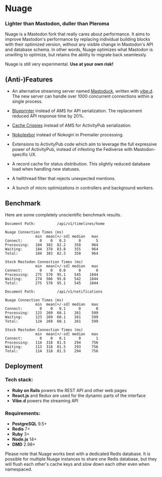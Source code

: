 # Nuage

### Lighter than Mastodon, duller than Pleroma

Nuage is a Mastodon fork that really cares about performance. It aims to improve Mastodon's performance by replacing individual building blocks with their optimized version, without any visible change in Mastodon's API and database schema. In other words, Nuage optimizes what Mastodon is unwilling to optimize, but retains the ability to migrate back seamlessly.

Nuage is still very experimental. **Use at your own risk!**

## (Anti-)Features

* An alternative streaming server named [Mastoduck](https://github.com/nametoolong/mastoduck), written with [vibe.d](https://vibed.org/). The new server can handle over 1000 concurrent connections within a single process.

* [Blueprinter](https://github.com/blueprinter-ruby/blueprinter) instead of AMS for API serialization. The replacement reduced API response time by 20%.

* [Cache Crispies](https://github.com/codenoble/cache-crispies) instead of AMS for ActivityPub serialization.

* [Nokolexbor](https://github.com/serpapi/nokolexbor) instead of Nokogiri in Premailer processing.

* Extensions to ActivityPub code which aim to leverage the full expressive power of ActivityPub, instead of infesting the Fediverse with Mastodon-specific UX.

* A record cache for status distribution. This slightly reduced database load when handling new statuses.

* A hellthread filter that rejects unexpected mentions.

* A bunch of micro optimizations in controllers and background workers.

## Benchmark

Here are some completely unscientific benchmark results.

```
Document Path:          /api/v1/timelines/home

Nuage Connection Times (ms)
              min  mean[+/-sd] median   max
Connect:        0    0   0.3      0       5
Processing:   184  382  82.2    358     964
Waiting:      184  378  83.8    355     964
Total:        184  383  82.3    358     964

Stock Mastodon Connection Times (ms)
              min  mean[+/-sd] median   max
Connect:        0    0   0.0      0       0
Processing:   275  570  95.1    545    1044
Waiting:      274  566  95.6    542    1044
Total:        275  570  95.1    545    1044

Document Path:          /api/v1/notifications

Nuage Connection Times (ms)
              min  mean[+/-sd] median   max
Connect:        0    0   0.1      0       0
Processing:   123  269  60.1    261     599
Waiting:      123  269  60.1    261     599
Total:        124  269  60.1    261     599

Stock Mastodon Connection Times (ms)
              min  mean[+/-sd] median   max
Connect:        0    0   0.1      0       1
Processing:   114  318  81.5    294     756
Waiting:      113  318  81.5    293     756
Total:        114  318  81.5    294     756
```

## Deployment

### Tech stack:

- **Ruby on Rails** powers the REST API and other web pages
- **React.js** and Redux are used for the dynamic parts of the interface
- **Vibe.d** powers the streaming API

### Requirements:

- **PostgreSQL** 9.5+
- **Redis** 7+
- **Ruby** 3+
- **Node.js** 14+
- **DMD** 2.98+

Please note that Nuage works best with a dedicated Redis database. It is possible for multiple Nuage instances to share one Redis database, but they will flush each other's cache keys and slow down each other even when namespaced.